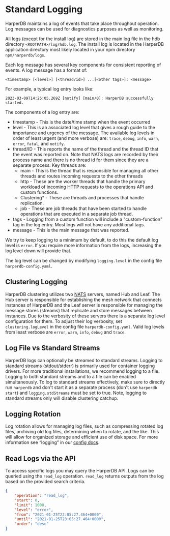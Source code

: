 # Standard Logging

HarperDB maintains a log of events that take place throughout operation. Log messages can be used for diagnostics purposes as well as monitoring.

All logs (except for the install log) are stored in the main log file in the hdb directory `<ROOTPATH>/log/hdb.log`. The install log is located in the HarperDB application directory most likely located in your npm directory `npm/harperdb/logs`.

Each log message has several key components for consistent reporting of events. A log message has a format of:

```
<timestamp> [<level>] [<thread/id>] ...[<other tags>]: <message>
```

For example, a typical log entry looks like:

```
2023-03-09T14:25:05.269Z [notify] [main/0]: HarperDB successfully started.
```

The components of a log entry are:

* timestamp - This is the date/time stamp when the event occurred
* level - This is an associated log level that gives a rough guide to the importance and urgency of the message. The available log levels in order of least urgent (and more verbose) are: `trace`, `debug`, `info`, `warn`, `error`, `fatal`, and `notify`.
* thread/ID - This reports the name of the thread and the thread ID that the event was reported on. Note that NATS logs are recorded by their process name and there is no thread id for them since they are a separate process. Key threads are:
  * main - This is the thread that is responsible for managing all other threads and routes incoming requests to the other threads
  * http - These are the worker threads that handle the primary workload of incoming HTTP requests to the operations API and custom functions.
  * Clustering\* - These are threads and processes that handle replication.
  * job - These are job threads that have been started to handle operations that are executed in a separate job thread.
* tags - Logging from a custom function will include a "custom-function" tag in the log entry. Most logs will not have any additional tags.
* message - This is the main message that was reported.

We try to keep logging to a minimum by default, to do this the default log level is `error`. If you require more information from the logs, increasing the log level down will provide that.

The log level can be changed by modifying `logging.level` in the config file `harperdb-config.yaml`.

## Clustering Logging

HarperDB clustering utilizes two [NATS](https://nats.io/) servers, named Hub and Leaf. The Hub server is responsible for establishing the mesh network that connects instances of HarperDB and the Leaf server is responsible for managing the message stores (streams) that replicate and store messages between instances. Due to the verbosity of these servers there is a separate log level configuration for them. To adjust their log verbosity, set `clustering.logLevel` in the config file `harperdb-config.yaml`. Valid log levels from least verbose are `error`, `warn`, `info`, `debug` and `trace`.

## Log File vs Standard Streams

HarperDB logs can optionally be streamed to standard streams. Logging to standard streams (stdout/stderr) is primarily used for container logging drivers. For more traditional installations, we recommend logging to a file. Logging to both standard streams and to a file can be enabled simultaneously. To log to standard streams effectively, make sure to directly run `harperdb` and don't start it as a separate process (don't use `harperdb start`) and `logging.stdStreams` must be set to true. Note, logging to standard streams only will disable clustering catchup.

## Logging Rotation

Log rotation allows for managing log files, such as compressing rotated log files, archiving old log files, determining when to rotate, and the like. This will allow for organized storage and efficient use of disk space. For more information see “logging” in our [config docs](../../deployments/configuration.md).

## Read Logs via the API

To access specific logs you may query the HarperDB API. Logs can be queried using the `read_log` operation. `read_log` returns outputs from the log based on the provided search criteria.

```json
{
    "operation": "read_log",
    "start": 0,
    "limit": 1000,
    "level": "error",
    "from": "2021-01-25T22:05:27.464+0000",
    "until": "2021-01-25T23:05:27.464+0000",
    "order": "desc"
}
```
